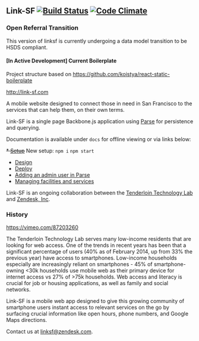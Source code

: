 ## Link-SF [![Build Status](https://travis-ci.org/zendesk/linksf.svg?branch=master)](https://travis-ci.org/zendesk/linksf) [![Code Climate](https://codeclimate.com/github/zendesk/linksf.png)](https://codeclimate.com/github/zendesk/linksf)

### Open Referral Transition
This version of linksf is currently undergoing a data model transition to be HSDS compliant.

#### [In Active Development] Current Boilerplate

Project structure based on https://github.com/koistya/react-static-boilerplate

http://link-sf.com

A mobile website designed to connect those in need in San Francisco to the services that can help them, on their own terms.

Link-SF is a single page Backbone.js application using [Parse](https://parse.com/) for persistence and querying.

Documentation is available under `docs` for offline viewing or via links below:

~~* [Setup](https://github.com/zendesk/linksf/blob/master/docs/SETUP.md)~~
New setup:
`npm i`
`npm start`

* [Design](https://github.com/zendesk/linksf/blob/master/docs/DESIGN.md)
* [Deploy](https://github.com/zendesk/linksf/blob/master/docs/DEPLOY.md)
* [Adding an admin user in Parse](https://github.com/zendesk/linksf/blob/master/docs/ADD_USER.md)
* [Managing facilities and services](https://github.com/zendesk/linksf/blob/master/docs/MANAGE.md)

Link-SF is an ongoing collaboration between the [Tenderloin Technology Lab](http://www.tenderlointechnologylab.org/) and [Zendesk, Inc](http://www.zendesk.com/).

### History

https://vimeo.com/87203260

The Tenderloin Technology Lab serves many low-income residents that are looking for web access. One of the trends in recent years has been that a significant percentage of users (40% as of February 2014, up from 33% the previous year) have access to smartphones. Low-income households especially are increasingly reliant on smartphones - 45% of smartphone-owning <30k households use mobile web as their primary device for internet access vs 27% of >75k households. Web access and literacy is crucial for job or housing applications, as well as family and social networks.

Link-SF is a mobile web app designed to give this growing community of smartphone users instant access to relevant services on the go by surfacing crucial information like open hours, phone numbers, and Google Maps directions.

Contact us at linksf@zendesk.com.
